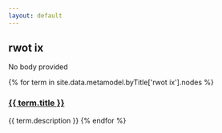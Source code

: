 ```yaml
---
layout: default
---
```

<style>
.initial-content {
  padding-left:5%;
  padding-right:25px;
}
</style>

## rwot ix

No body provided

{% for term in site.data.metamodel.byTitle['rwot ix'].nodes %}
### <a href='/_pages/embed?t={{ term.title }}'>{{ term.title }}</a>

{{ term.description }}
{% endfor %}
